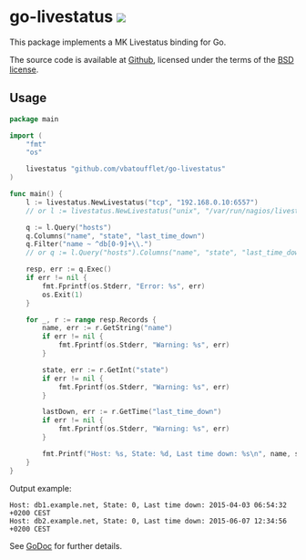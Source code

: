 go-livestatus [![](https://api.travis-ci.org/vbatoufflet/go-livestatus.png)](https://travis-ci.org/vbatoufflet/go-livestatus)
=============

This package implements a MK Livestatus binding for Go.

The source code is available at [Github][0], licensed under the terms of the [BSD license][1].

Usage
-----

```go
package main

import (
	"fmt"
	"os"

	livestatus "github.com/vbatoufflet/go-livestatus"
)

func main() {
	l := livestatus.NewLivestatus("tcp", "192.168.0.10:6557")
	// or l := livestatus.NewLivestatus("unix", "/var/run/nagios/livestatus.sock")

	q := l.Query("hosts")
	q.Columns("name", "state", "last_time_down")
	q.Filter("name ~ ^db[0-9]+\\.")
	// or q := l.Query("hosts").Columns("name", "state", "last_time_down").Filter("name ~ ^db[0-9]+\\.")

	resp, err := q.Exec()
	if err != nil {
		fmt.Fprintf(os.Stderr, "Error: %s", err)
		os.Exit(1)
	}

	for _, r := range resp.Records {
		name, err := r.GetString("name")
		if err != nil {
			fmt.Fprintf(os.Stderr, "Warning: %s", err)
		}

		state, err := r.GetInt("state")
		if err != nil {
			fmt.Fprintf(os.Stderr, "Warning: %s", err)
		}

		lastDown, err := r.GetTime("last_time_down")
		if err != nil {
			fmt.Fprintf(os.Stderr, "Warning: %s", err)
		}

		fmt.Printf("Host: %s, State: %d, Last time down: %s\n", name, state, lastDown)
	}
}
```

Output example:

```
Host: db1.example.net, State: 0, Last time down: 2015-04-03 06:54:32 +0200 CEST
Host: db2.example.net, State: 0, Last time down: 2015-06-07 12:34:56 +0200 CEST
```

See [GoDoc](https://godoc.org/github.com/vbatoufflet/go-livestatus) for further details.

[0]: https://github.com/vbatoufflet/go-livestatus
[1]: http://opensource.org/licenses/BSD-3-Clause
